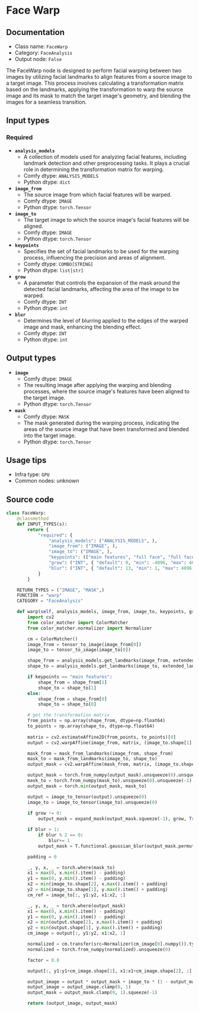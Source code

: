 # Face Warp
## Documentation
- Class name: `FaceWarp`
- Category: `FaceAnalysis`
- Output node: `False`

The FaceWarp node is designed to perform facial warping between two images by utilizing facial landmarks to align features from a source image to a target image. This process involves calculating a transformation matrix based on the landmarks, applying the transformation to warp the source image and its mask to match the target image's geometry, and blending the images for a seamless transition.
## Input types
### Required
- **`analysis_models`**
    - A collection of models used for analyzing facial features, including landmark detection and other preprocessing tasks. It plays a crucial role in determining the transformation matrix for warping.
    - Comfy dtype: `ANALYSIS_MODELS`
    - Python dtype: `dict`
- **`image_from`**
    - The source image from which facial features will be warped.
    - Comfy dtype: `IMAGE`
    - Python dtype: `torch.Tensor`
- **`image_to`**
    - The target image to which the source image's facial features will be aligned.
    - Comfy dtype: `IMAGE`
    - Python dtype: `torch.Tensor`
- **`keypoints`**
    - Specifies the set of facial landmarks to be used for the warping process, influencing the precision and areas of alignment.
    - Comfy dtype: `COMBO[STRING]`
    - Python dtype: `list[str]`
- **`grow`**
    - A parameter that controls the expansion of the mask around the detected facial landmarks, affecting the area of the image to be warped.
    - Comfy dtype: `INT`
    - Python dtype: `int`
- **`blur`**
    - Determines the level of blurring applied to the edges of the warped image and mask, enhancing the blending effect.
    - Comfy dtype: `INT`
    - Python dtype: `int`
## Output types
- **`image`**
    - Comfy dtype: `IMAGE`
    - The resulting image after applying the warping and blending processes, where the source image's features have been aligned to the target image.
    - Python dtype: `torch.Tensor`
- **`mask`**
    - Comfy dtype: `MASK`
    - The mask generated during the warping process, indicating the areas of the source image that have been transformed and blended into the target image.
    - Python dtype: `torch.Tensor`
## Usage tips
- Infra type: `GPU`
- Common nodes: unknown


## Source code
```python
class FaceWarp:
    @classmethod
    def INPUT_TYPES(s):
        return {
            "required": {
                "analysis_models": ("ANALYSIS_MODELS", ),
                "image_from": ("IMAGE", ),
                "image_to": ("IMAGE", ),
                "keypoints": (["main features", "full face", "full face+forehead (if available)"], ),
                "grow": ("INT", { "default": 0, "min": -4096, "max": 4096, "step": 1 }),
                "blur": ("INT", { "default": 13, "min": 1, "max": 4096, "step": 2 }),
            }
        }

    RETURN_TYPES = ("IMAGE", "MASK",)
    FUNCTION = "warp"
    CATEGORY = "FaceAnalysis"

    def warp(self, analysis_models, image_from, image_to, keypoints, grow, blur):
        import cv2
        from color_matcher import ColorMatcher
        from color_matcher.normalizer import Normalizer

        cm = ColorMatcher()
        image_from = tensor_to_image(image_from[0])
        image_to = tensor_to_image(image_to[0])

        shape_from = analysis_models.get_landmarks(image_from, extended_landmarks=("forehead" in keypoints))
        shape_to = analysis_models.get_landmarks(image_to, extended_landmarks=("forehead" in keypoints))

        if keypoints == "main features":
            shape_from = shape_from[1]
            shape_to = shape_to[1]
        else:
            shape_from = shape_from[0]
            shape_to = shape_to[0]

        # get the transformation matrix
        from_points = np.array(shape_from, dtype=np.float64)
        to_points = np.array(shape_to, dtype=np.float64)
        
        matrix = cv2.estimateAffine2D(from_points, to_points)[0]
        output = cv2.warpAffine(image_from, matrix, (image_to.shape[1], image_to.shape[0]), flags=cv2.INTER_LINEAR, borderMode=cv2.BORDER_REFLECT_101)

        mask_from = mask_from_landmarks(image_from, shape_from)
        mask_to = mask_from_landmarks(image_to, shape_to)
        output_mask = cv2.warpAffine(mask_from, matrix, (image_to.shape[1], image_to.shape[0]))

        output_mask = torch.from_numpy(output_mask).unsqueeze(0).unsqueeze(-1).float()
        mask_to = torch.from_numpy(mask_to).unsqueeze(0).unsqueeze(-1).float()
        output_mask = torch.min(output_mask, mask_to)

        output = image_to_tensor(output).unsqueeze(0)
        image_to = image_to_tensor(image_to).unsqueeze(0)
        
        if grow != 0:
            output_mask = expand_mask(output_mask.squeeze(-1), grow, True).unsqueeze(-1)

        if blur > 1:
            if blur % 2 == 0:
                blur+= 1
            output_mask = T.functional.gaussian_blur(output_mask.permute(0,3,1,2), blur).permute(0,2,3,1)

        padding = 0

        _, y, x, _ = torch.where(mask_to)
        x1 = max(0, x.min().item() - padding)
        y1 = max(0, y.min().item() - padding)
        x2 = min(image_to.shape[2], x.max().item() + padding)
        y2 = min(image_to.shape[1], y.max().item() + padding)
        cm_ref = image_to[:, y1:y2, x1:x2, :]

        _, y, x, _ = torch.where(output_mask)
        x1 = max(0, x.min().item() - padding)
        y1 = max(0, y.min().item() - padding)
        x2 = min(output.shape[2], x.max().item() + padding)
        y2 = min(output.shape[1], y.max().item() + padding)
        cm_image = output[:, y1:y2, x1:x2, :]

        normalized = cm.transfer(src=Normalizer(cm_image[0].numpy()).type_norm() , ref=Normalizer(cm_ref[0].numpy()).type_norm(), method='mkl')
        normalized = torch.from_numpy(normalized).unsqueeze(0)

        factor = 0.8

        output[:, y1:y1+cm_image.shape[1], x1:x1+cm_image.shape[2], :] = factor * normalized + (1 - factor) * cm_image

        output_image = output * output_mask + image_to * (1 - output_mask)
        output_image = output_image.clamp(0, 1)
        output_mask = output_mask.clamp(0, 1).squeeze(-1)

        return (output_image, output_mask)

```
